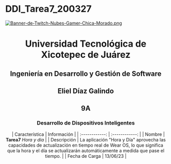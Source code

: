 # DDI_Tarea7_200327

[![Banner-de-Twitch-Nubes-Gamer-Chica-Morado.png](https://i.postimg.cc/15q3LFXF/Banner-de-Twitch-Nubes-Gamer-Chica-Morado.png)](https://postimg.cc/MvzwBvyZ)

<div align="center">
  
# Universidad Tecnológica de Xicotepec de Juárez


## Ingeniería en Desarrollo y Gestión de Software
## Eliel Díaz Galindo 
## 9A
### Desarrollo de Dispositivos Inteligentes




&nbsp;
&nbsp;
|  Característica |  Información |
| :------------: | :------------: |
| Nombre | **Tarea7** *Hora y dia* |
| Descripción  |  La aplicación "Hora y Día" aprovecha las capacidades de actualización en tiempo real de Wear OS, lo que significa que la hora y el día se actualizarán automáticamente a medida que pase el tiempo.  |
|  Fecha de Carga | 13/06/23  |
